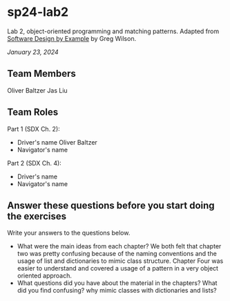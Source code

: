 # sp24-lab2
Lab 2, object-oriented programming and matching patterns. Adapted from [Software Design by Example](https://third-bit.com/sdxpy/) by Greg Wilson.

_January 23, 2024_

## Team Members

Oliver Baltzer
Jas Liu

## Team Roles
Part 1 (SDX Ch. 2):
* Driver's name Oliver Baltzer
* Navigator's name

Part 2 (SDX Ch. 4):
* Driver's name
* Navigator's name

## Answer these questions before you start doing the exercises
Write your answers to the questions below.

* What were the main ideas from each chapter?
We both felt that chapter two was pretty confusing because of the naming conventions and the usage of list and dictionaries to mimic class structure.
Chapter Four was easier to understand and covered a usage of a pattern in a very object oriented approach.
* What questions did you have about the material in the chapters? What did you find confusing?
why mimic classes with dictionaries and lists?

